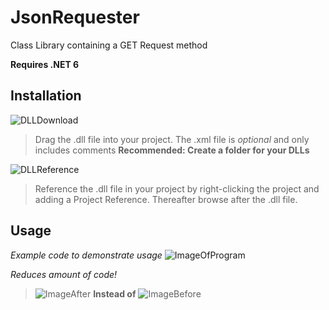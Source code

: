 # JsonRequester
Class Library containing a GET Request method

**Requires .NET 6**



## Installation
![DLLDownload](https://user-images.githubusercontent.com/92113985/156014578-a47e2f91-ec76-4150-a52a-91fd977abf6f.gif)
> Drag the .dll file into your project. The .xml file is *optional* and only includes comments **Recommended: Create a folder for your DLLs**

![DLLReference](https://user-images.githubusercontent.com/92113985/156016390-d9090967-d8f0-4a66-a206-5c1ff90b2340.gif)
> Reference the .dll file in your project by right-clicking the project and adding a Project Reference. Thereafter browse after the .dll file.


## Usage
*Example code to demonstrate usage*
![ImageOfProgram](https://user-images.githubusercontent.com/92113985/156050905-3ff73044-216d-4bd4-8460-593b97e324f5.png)



*Reduces amount of code!*
>![ImageAfter](https://user-images.githubusercontent.com/92113985/156015530-67d9f705-fb37-4a83-9e0b-d6067ccaa004.png)
**Instead of**
>![ImageBefore](https://user-images.githubusercontent.com/92113985/156015613-2740d904-3e7c-49ec-b3b0-5fa1e31dc5ef.png)


